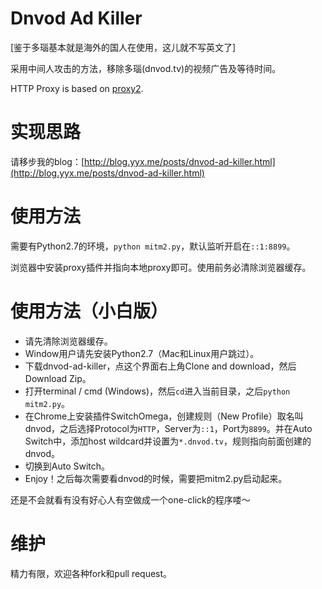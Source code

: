 # Dnvod Ad Killer

[鉴于多瑙基本就是海外的国人在使用，这儿就不写英文了]

采用中间人攻击的方法，移除多瑙(dnvod.tv)的视频广告及等待时间。

HTTP Proxy is based on [proxy2](https://github.com/inaz2/proxy2).

# 实现思路

请移步我的blog：[http://blog.yyx.me/posts/dnvod-ad-killer.html](http://blog.yyx.me/posts/dnvod-ad-killer.html)

# 使用方法

需要有Python2.7的环境，`python mitm2.py`，默认监听开启在`::1:8899`。

浏览器中安装proxy插件并指向本地proxy即可。使用前务必清除浏览器缓存。

# 使用方法（小白版）

- 请先清除浏览器缓存。
- Window用户请先安装Python2.7（Mac和Linux用户跳过）。
- 下载dnvod-ad-killer，点这个界面右上角Clone and download，然后Download Zip。
- 打开terminal / cmd (Windows)，然后`cd`进入当前目录，之后`python mitm2.py`。
- 在Chrome上安装插件SwitchOmega，创建规则（New Profile）取名叫dnvod，之后选择Protocol为`HTTP`，Server为`::1`，Port为`8899`。并在Auto Switch中，添加host wildcard并设置为`*.dnvod.tv`，规则指向前面创建的dnvod。
- 切换到Auto Switch。
- Enjoy！之后每次需要看dnvod的时候，需要把mitm2.py启动起来。

还是不会就看有没有好心人有空做成一个one-click的程序喽～

# 维护

精力有限，欢迎各种fork和pull request。